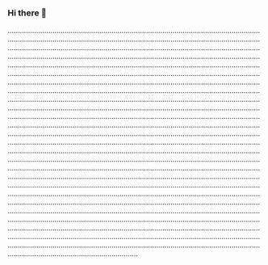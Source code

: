 ### Hi there 👋

........................................................................................................................................................................................................................................................................................................................................................................................................................................................................................................................................................................................................................................................................................................................................................................................................................................................................................................................................................................................................................................................................................................................................................................................................................................................................................................................................................................................................................................................................................................................................................................................................................................................................................................................................................................................................................................................................................................................................................................................................................................................................................................................................................................................................................................................................................................................................................................................................................................................................................................................................................................................................................................................................................................................................................................................................................................................................................................................................................................................................................................................................................................................................................................................................................................................................................................................................................................................................................